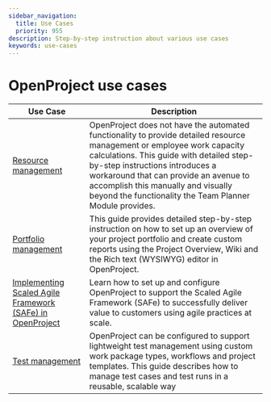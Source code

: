 ```yaml
---
sidebar_navigation:
  title: Use Cases
  priority: 955
description: Step-by-step instruction about various use cases
keywords: use-cases
---
```


# OpenProject use cases

| Use Case                                                     | Description                                                  |
| ------------------------------------------------------------ | ------------------------------------------------------------ |
| [Resource management](resource-management)                   | OpenProject does not have the automated functionality to provide detailed resource management or employee work capacity calculations. This guide with detailed step-by-step instructions introduces a workaround that can provide an avenue to accomplish this manually and visually beyond the functionality the Team Planner Module provides. |
| [Portfolio management](portfolio-management)                 | This guide provides detailed step-by-step instruction on how to set up an overview of your project portfolio and create custom reports using the Project Overview, Wiki and the Rich text (WYSIWYG) editor in OpenProject. |
| [Implementing Scaled Agile Framework (SAFe) in OpenProject](safe-framework) | Learn how to set up and configure OpenProject to support the Scaled Agile Framework (SAFe) to successfully deliver value to customers using agile practices at scale. |
| [Test management](test-management)                           | OpenProject can be configured to support lightweight test management using custom work package types, workflows and project templates. This guide describes how to manage test cases and test runs in a reusable, scalable way |
